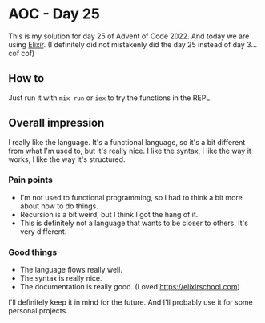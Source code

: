 # AOC - Day 25

This is my solution for day 25 of Advent of Code 2022. And today we are using [Elixir](https://elixir-lang.org/). (I definitely did not mistakenly did the day 25 instead of day 3... cof cof)

## How to

Just run it with `mix run` or `iex` to try the functions in the REPL.

## Overall impression

I really like the language. It's a functional language, so it's a bit different from what I'm used to, but it's really nice. I like the syntax, I like the way it works, I like the way it's structured.

### Pain points

- I'm not used to functional programming, so I had to think a bit more about how to do things.
- Recursion is a bit weird, but I think I got the hang of it.
- This is definitely not a language that wants to be closer to others. It's very different.

### Good things

- The language flows really well.
- The syntax is really nice.
- The documentation is really good. (Loved <https://elixirschool.com>)

I'll definitely keep it in mind for the future. And I'll probably use it for some personal projects.
